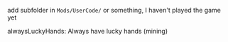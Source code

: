 add subfolder in `Mods/UserCode/` or something, I haven't played the game yet

alwaysLuckyHands: Always have lucky hands (mining)